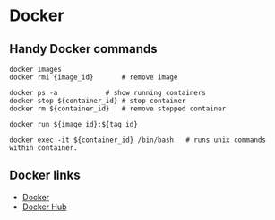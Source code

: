 # Docker

## Handy Docker commands 
```
docker images
docker rmi {image_id}		# remove image

docker ps -a			# show running containers 
docker stop ${container_id}	# stop container
docker rm ${container_id}	# remove stopped container

docker run ${image_id}:${tag_id} 

docker exec -it ${container_id} /bin/bash	# runs unix commands within container. 

```
## Docker links 
 - [Docker](https://www.docker.com/)
 - [Docker Hub](https://hub.docker.com/)
